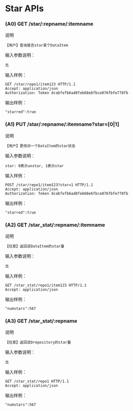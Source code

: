 # Star APIs

### (A0) GET /star/:repname/:itemname

说明

	【用户】查询是否star某个DataItem

输入参数说明：
	
	无

输入样例：

	GET /star/repo1/item123 HTTP/1.1 
	Accept: application/json
	Authorization: Token dcabfefb6ad8feb68e6fbce876fbfe778fb

输出样例：

	"starred":true

### (A1) PUT /star/:repname/:itemname?star=[0|1]

说明

	【用户】更改对一个DataItem的star状态 

输入参数说明：
	
	star: 0表示unstar, 1表示star

输入样例：

	POST /star/repo1/item123?star=1 HTTP/1.1 
	Accept: application/json
	Authorization: Token dcabfefb6ad8feb68e6fbce876fbfe778fb

输出样例：
        
	"starred":true

### (A2) GET /star_stat/:repname/:itemname

说明

	【任意】返回该DataItem的star量

输入参数说明：
	
	无

输入样例：

	GET /star_stat/repo1/item123 HTTP/1.1 
	Accept: application/json

输出样例：

	"numstars":567

### (A3) GET /star_stat/:repname

说明

	【任意】返回该Drepository的star量

输入参数说明：
	
	无

输入样例：

	GET /star_stat/repo1 HTTP/1.1 
	Accept: application/json

输出样例：

	"numstars":567

